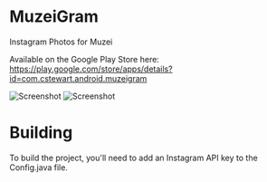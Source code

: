 MuzeiGram
=========

Instagram Photos for Muzei

Available on the Google Play Store here: https://play.google.com/store/apps/details?id=com.cstewart.android.muzeigram

![Screenshot](https://raw2.github.com/cstew/MuzeiGram/master/art/screenshot1.png)
![Screenshot](https://raw2.github.com/cstew/MuzeiGram/master/art/screenshot2.png)


# Building
To build the project, you'll need to add an Instagram API key to the Config.java file.

